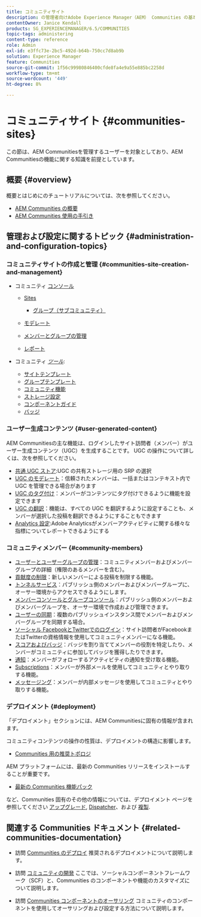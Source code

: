 ```yaml
---
title: コミュニティサイト
description: の管理者向けAdobe Experience Manager（AEM） Communities の基本事項について説明します。ユーザーは、その基本機能に精通しています。
contentOwner: Janice Kendall
products: SG_EXPERIENCEMANAGER/6.5/COMMUNITIES
topic-tags: administering
content-type: reference
role: Admin
exl-id: e3ffc73e-2bc5-492d-b64b-750cc7d8ab9b
solution: Experience Manager
feature: Communities
source-git-commit: 1f56c99980846400cfde8fa4e9a55e885bc2258d
workflow-type: tm+mt
source-wordcount: '449'
ht-degree: 8%

---
```


# コミュニティサイト {#communities-sites}

この節は、AEM Communitiesを管理するユーザーを対象としており、AEM Communitiesの機能に関する知識を前提としています。

## 概要 {#overview}

概要とはじめにのチュートリアルについては、次を参照してください。

* [AEM Communities の概要](overview.md)
* [AEM Communities 使用の手引き](getting-started.md)

## 管理および設定に関するトピック {#administration-and-configuration-topics}

### コミュニティサイトの作成と管理 {#communities-site-creation-and-management}

* コミュニティ [コンソール](consoles.md)

   * [Sites](sites-console.md)

      * [グループ（サブコミュニティ）](groups.md)

   * [モデレート](moderation.md)
   * [メンバーとグループの管理](members.md)
   * [レポート](reports.md)

* コミュニティ [*ツール*](tools.md):

   * [サイトテンプレート](sites.md)
   * [グループテンプレート](tools-groups.md)
   * [コミュニティ機能](functions.md)
   * [ストレージ設定](srp-config.md)
   * [コンポーネントガイド](components-guide.md)
   * [バッジ](badges.md)


### ユーザー生成コンテンツ {#user-generated-content}

AEM Communitiesの主な機能は、ログインしたサイト訪問者（メンバー）がユーザー生成コンテンツ（UGC）を生成することです。 UGC の操作について詳しくは、次を参照してください。

* [共通 UGC ストア](working-with-srp.md):UGC の共有ストレージ用の SRP の選択
* [UGC のモデレート](moderate-ugc.md)：信頼されたメンバーは、一括またはコンテキスト内で UGC を管理できる場合があります
* [UGC のタグ付け](tag-ugc.md)：メンバーがコンテンツにタグ付けできるように機能を設定できます
* [UGC の翻訳](translate-ugc.md)：機能は、すべての UGC を翻訳するように設定することも、メンバーが選択した投稿を翻訳できるようにすることもできます
* [Analytics 設定](analytics.md):Adobe Analyticsがメンバーアクティビティに関する様々な指標についてレポートできるようにする

### コミュニティメンバー {#community-members}

* [ユーザーとユーザーグループの管理](users.md)：コミュニティメンバーおよびメンバーグループの詳細（権限のあるメンバーを含む）。
* [貢献度の制限](limits.md)：新しいメンバーによる投稿を制限する機能。
* [トンネルサービス](deploy-communities.md#tunnel-service-on-author)：パブリッシュ側のメンバーおよびメンバーグループに、オーサー環境からアクセスできるようにします。
* [メンバーコンソールとグループコンソール](members.md)：パブリッシュ側のメンバーおよびメンバーグループを、オーサー環境で作成および管理できます。
* [ユーザーの同期](sync.md)：複数のパブリッシュインスタンス間でメンバーおよびメンバーグループを同期する場合。
* [ソーシャル FacebookとTwitterでのログイン](social-login.md)：サイト訪問者がFacebookまたはTwitterの資格情報を使用してコミュニティメンバーになる機能。
* [スコアおよびバッジ](implementing-scoring.md)：バッジを割り当ててメンバーの役割を特定したり、メンバーがコミュニティに参加してバッジを獲得したりできます。
* [通知](notifications.md)：メンバーがフォローするアクティビティの通知を受け取る機能。
* [Subscriptions](subscriptions.md)：メンバーが外部メールを使用してコミュニティとやり取りする機能。
* [メッセージング](messaging.md)：メンバーが内部メッセージを使用してコミュニティとやり取りする機能。

### デプロイメント {#deployment}

「デプロイメント」セクションには、AEM Communitiesに固有の情報が含まれます。

コミュニティコンテンツの操作の性質は、デプロイメントの構造に影響します。

* [Communities 用の推奨トポロジ](topologies.md)

AEM プラットフォームには、最新の Communities リリースをインストールすることが重要です。

* [最新の Communities 機能パック](deploy-communities.md#latestfeaturepack)

など、Communities 固有のその他の情報については、デプロイメント ページを参照してください [アップグレード](upgrade.md), [Dispatcher](dispatcher.md)、および [複製](deploy-communities.md#replication-agents-on-author).

## 関連する Communities ドキュメント {#related-communities-documentation}

* 訪問 [Communities のデプロイ](deploy-communities.md) 推奨されるデプロイメントについて説明します。

* 訪問 [コミュニティの開発](communities.md) ここでは、ソーシャルコンポーネントフレームワーク（SCF）と、Communities のコンポーネントや機能のカスタマイズについて説明します。

* 訪問 [Communities コンポーネントのオーサリング](author-communities.md) コミュニティのコンポーネントを使用してオーサリングおよび設定する方法について説明します。
